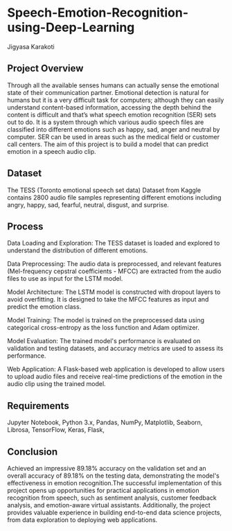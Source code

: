 # Speech-Emotion-Recognition-using-Deep-Learning
Jigyasa Karakoti
## Project Overview
Through all the available senses humans can actually sense the emotional state of their communication partner. Emotional detection is natural for humans but it is a very difficult task for computers; although they can easily understand content-based information, accessing the depth behind the content is difficult and that’s what speech emotion recognition (SER) sets out to do. It is a system through which various audio speech files are classified into different emotions such as happy, sad, anger and neutral by computer. SER can be used in areas such as the medical field or customer call centers. The aim of this project is to build a model that can predict emotion in a speech audio clip.
## Dataset
The TESS (Toronto emotional speech set data) Dataset from Kaggle contains 2800 audio file samples representing different emotions including angry, happy, sad, fearful, neutral, disgust, and surprise.
## Process
Data Loading and Exploration: The TESS dataset is loaded and explored to understand the distribution of different emotions.

Data Preprocessing: The audio data is preprocessed, and relevant features (Mel-frequency cepstral coefficients - MFCC) are extracted from the audio files to use as input for the LSTM model.

Model Architecture: The LSTM model is constructed with dropout layers to avoid overfitting. It is designed to take the MFCC features as input and predict the emotion class.

Model Training: The model is trained on the preprocessed data using categorical cross-entropy as the loss function and Adam optimizer.

Model Evaluation: The trained model's performance is evaluated on validation and testing datasets, and accuracy metrics are used to assess its performance.

Web Application: A Flask-based web application is developed to allow users to upload audio files and receive real-time predictions of the emotion in the audio clip using the trained model.
## Requirements
Jupyter Notebook,
Python 3.x,
Pandas,
NumPy,
Matplotlib,
Seaborn,
Librosa,
TensorFlow,
Keras,
Flask,
## Conclusion
Achieved an impressive 89.18% accuracy on the validation set and an overall accuracy of 89.18% on the testing data, demonstrating the model's effectiveness in emotion recognition.The successful implementation of this project opens up opportunities for practical applications in emotion recognition from speech, such as sentiment analysis, customer feedback analysis, and emotion-aware virtual assistants. Additionally, the project provides valuable experience in building end-to-end data science projects, from data exploration to deploying web applications.
